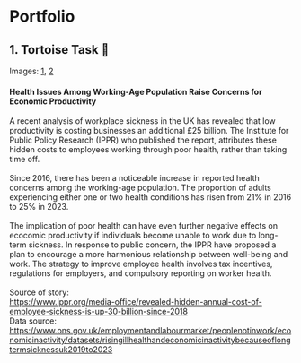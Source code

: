 # Portfolio

## 1. Tortoise Task 🐢
Images: [1](https://github.com/sian-phillips-1/portfolio/blob/main/images/Graphic_1_Sian_Phillips.png), [2](https://github.com/sian-phillips-1/portfolio/blob/main/images/Graphic_2_Sian_Phillips.jpg)
#### Health Issues Among Working-Age Population Raise Concerns for Economic Productivity
A recent analysis of workplace sickness in the UK has revealed that low productivity is costing businesses an additional £25 billion. The Institute for Public Policy Research (IPPR) who published the report, attributes these hidden costs to employees working through poor health, rather than taking time off.<br>
<br>
Since 2016, there has been a noticeable increase in reported health concerns among the working-age population. The proportion of adults experiencing either one or two health conditions has risen from 21% in 2016 to 25% in 2023.<br>
<br>
The implication of poor health can have even further negative effects on ecocomic productivity if individuals become unable to work due to long-term sickness. 
In response to public concern, the IPPR have proposed a plan to encourage a more harmonious relationship between well-being and work. The strategy to improve employee health involves tax incentives, regulations for employers, and compulsory reporting on worker health.<br>
<br>
Source of story: <br>
https://www.ippr.org/media-office/revealed-hidden-annual-cost-of-employee-sickness-is-up-30-billion-since-2018<br>
Data source: https://www.ons.gov.uk/employmentandlabourmarket/peoplenotinwork/economicinactivity/datasets/risingillhealthandeconomicinactivitybecauseoflongtermsicknessuk2019to2023
<br>

